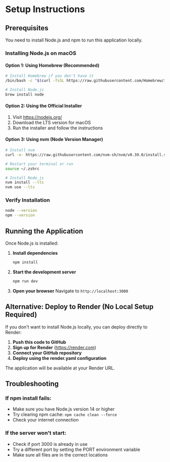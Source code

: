 # Setup Instructions

## Prerequisites

You need to install Node.js and npm to run this application locally.

### Installing Node.js on macOS

#### Option 1: Using Homebrew (Recommended)
```bash
# Install Homebrew if you don't have it
/bin/bash -c "$(curl -fsSL https://raw.githubusercontent.com/Homebrew/install/HEAD/install.sh)"

# Install Node.js
brew install node
```

#### Option 2: Using the Official Installer
1. Visit https://nodejs.org/
2. Download the LTS version for macOS
3. Run the installer and follow the instructions

#### Option 3: Using nvm (Node Version Manager)
```bash
# Install nvm
curl -o- https://raw.githubusercontent.com/nvm-sh/nvm/v0.39.0/install.sh | bash

# Restart your terminal or run
source ~/.zshrc

# Install Node.js
nvm install --lts
nvm use --lts
```

### Verify Installation
```bash
node --version
npm --version
```

## Running the Application

Once Node.js is installed:

1. **Install dependencies**
   ```bash
   npm install
   ```

2. **Start the development server**
   ```bash
   npm run dev
   ```

3. **Open your browser**
   Navigate to `http://localhost:3000`

## Alternative: Deploy to Render (No Local Setup Required)

If you don't want to install Node.js locally, you can deploy directly to Render:

1. **Push this code to GitHub**
2. **Sign up for Render** (https://render.com)
3. **Connect your GitHub repository**
4. **Deploy using the render.yaml configuration**

The application will be available at your Render URL.

## Troubleshooting

### If npm install fails:
- Make sure you have Node.js version 14 or higher
- Try clearing npm cache: `npm cache clean --force`
- Check your internet connection

### If the server won't start:
- Check if port 3000 is already in use
- Try a different port by setting the PORT environment variable
- Make sure all files are in the correct locations
